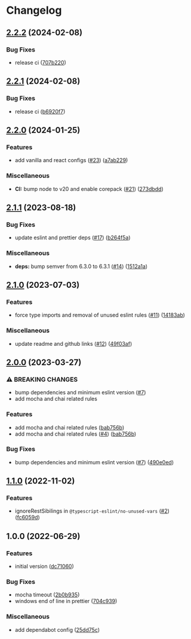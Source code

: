 # Changelog

## [2.2.2](https://github.com/ChainSafe/eslint-config/compare/v2.2.1...v2.2.2) (2024-02-08)


### Bug Fixes

* release ci ([707b220](https://github.com/ChainSafe/eslint-config/commit/707b220e84995c7b2f47f514b11c205b5f8b82ea))

## [2.2.1](https://github.com/ChainSafe/eslint-config/compare/v2.2.0...v2.2.1) (2024-02-08)


### Bug Fixes

* release ci ([b6920f7](https://github.com/ChainSafe/eslint-config/commit/b6920f76bf5da58b6872a83df11b38ad3320eaff))

## [2.2.0](https://github.com/ChainSafe/eslint-config/compare/v2.1.1...v2.2.0) (2024-01-25)


### Features

* add vanilla and react configs ([#23](https://github.com/ChainSafe/eslint-config/issues/23)) ([a7ab229](https://github.com/ChainSafe/eslint-config/commit/a7ab2291c9307016a43e5de5778aab922f02a1e0))


### Miscellaneous

* **CI:** bump node to v20 and enable corepack ([#21](https://github.com/ChainSafe/eslint-config/issues/21)) ([273dbdd](https://github.com/ChainSafe/eslint-config/commit/273dbdd926e2aaa82bd5b18c23ef6fd6acaeab1e))

## [2.1.1](https://github.com/ChainSafe/eslint-config/compare/v2.1.0...v2.1.1) (2023-08-18)


### Bug Fixes

* update eslint and prettier deps ([#17](https://github.com/ChainSafe/eslint-config/issues/17)) ([b264f5a](https://github.com/ChainSafe/eslint-config/commit/b264f5a23391d997e7ac6025d4c296225966bee8))


### Miscellaneous

* **deps:** bump semver from 6.3.0 to 6.3.1 ([#14](https://github.com/ChainSafe/eslint-config/issues/14)) ([1512a1a](https://github.com/ChainSafe/eslint-config/commit/1512a1abc8ec698d9d06eee7a3cd54775ea977ba))

## [2.1.0](https://github.com/ChainSafe/eslint-config/compare/v2.0.0...v2.1.0) (2023-07-03)


### Features

* force type imports and removal of unused eslint rules ([#11](https://github.com/ChainSafe/eslint-config/issues/11)) ([14183ab](https://github.com/ChainSafe/eslint-config/commit/14183ab95b087dddaa097d6b989ba1c27eae8a1b))


### Miscellaneous

* update readme and github links ([#12](https://github.com/ChainSafe/eslint-config/issues/12)) ([49f03af](https://github.com/ChainSafe/eslint-config/commit/49f03afea3da4eb2fea7e13ffaf8896cfde75a27))

## [2.0.0](https://github.com/ChainSafe/eslint-config/compare/v1.1.0...v2.0.0) (2023-03-27)


### ⚠ BREAKING CHANGES

* bump dependencies and minimum eslint version ([#7](https://github.com/ChainSafe/eslint-config/issues/7))
* add mocha and chai related rules

### Features

* add mocha and chai related rules ([bab756b](https://github.com/ChainSafe/eslint-config/commit/bab756b901be3364574d23eb5621dad96959f5e5))
* add mocha and chai related rules ([#4](https://github.com/ChainSafe/eslint-config/issues/4)) ([bab756b](https://github.com/ChainSafe/eslint-config/commit/bab756b901be3364574d23eb5621dad96959f5e5))


### Bug Fixes

* bump dependencies and minimum eslint version ([#7](https://github.com/ChainSafe/eslint-config/issues/7)) ([490e0ed](https://github.com/ChainSafe/eslint-config/commit/490e0ed14bef84ae94a72f8707341b9298cca05a))

## [1.1.0](https://github.com/ChainSafe/eslint-config/compare/v1.0.0...v1.1.0) (2022-11-02)


### Features

* ignoreRestSibilings in `@typescript-eslint/no-unused-vars` ([#2](https://github.com/ChainSafe/eslint-config/issues/2)) ([fc6059d](https://github.com/ChainSafe/eslint-config/commit/fc6059dd6cb088f55f277d63a13d373eddd1ae9e))

## 1.0.0 (2022-06-29)


### Features

* initial version ([dc71060](https://github.com/ChainSafe/shared-eslint-config/commit/dc71060d6b551bbc1dc36ea8c3a3944b883b6666))


### Bug Fixes

* mocha timeout ([2b0b935](https://github.com/ChainSafe/shared-eslint-config/commit/2b0b935dc8aa5579cafa0516b826359808e628ae))
* windows end of line in prettier ([704c939](https://github.com/ChainSafe/shared-eslint-config/commit/704c939edc059e0b194d46dbd2087e73f89a32f4))


### Miscellaneous

* add dependabot config ([25dd75c](https://github.com/ChainSafe/shared-eslint-config/commit/25dd75c739964239d98158b73a3b074bde7bb26d))
